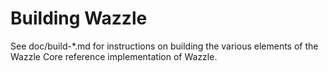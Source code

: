 Building Wazzle
================

See doc/build-*.md for instructions on building the various
elements of the Wazzle Core reference implementation of Wazzle.
